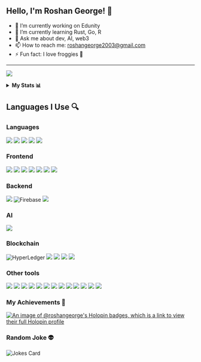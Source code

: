 ## Hello, I'm Roshan George! 👋

- 🔭 I’m currently working on Edunity
- 🌱 I’m currently learning Rust, Go, R
- 💬 Ask me about dev, AI, web3
- 📫 How to reach me: roshangeorge2003@gmail.com
- ⚡ Fun fact: I love froggies 🐸

---


![](https://media.giphy.com/media/96Xaju9KRM4ne/giphy.gif)
    

<details>
    <summary><b>My Stats 📊</b></summary>
  
<img src="https://github-readme-stats.vercel.app/api?username=roshangeorge97&show_icons=true&theme=dark"/>
<img src="https://github-readme-stats.vercel.app/api/top-langs?username=roshangeorge97&theme=dark"/>
<img src="https://github-readme-stats.vercel.app/api/top-langs?username=roshangeorge97&layout=compact&theme=dark"/>
<img src="https://github-readme-streak-stats.herokuapp.com/?user=roshangeorge97&theme=dark"/>
</details>



## Languages I Use 🔍

### Languages
![](https://img.shields.io/badge/Python-3776AB?style=for-the-badge&logo=python&logoColor=white)
![](https://img.shields.io/badge/JavaScript-F7DF1E?style=for-the-badge&logo=JavaScript&logoColor=white)
![](https://img.shields.io/badge/TypeScript-007ACC?style=for-the-badge&logo=typescript&logoColor=white)
![](https://img.shields.io/badge/Java-ED8B00?style=for-the-badge&logo=openjdk&logoColor=white)
![](https://img.shields.io/badge/Dart-0175C2?style=for-the-badge&logo=dart&logoColor=white)

### Frontend
![](https://img.shields.io/badge/Flutter-02569B?style=for-the-badge&logo=flutter&logoColor=white)
![](https://img.shields.io/badge/HTML-239120?style=for-the-badge&logo=html5&logoColor=white)
![](https://img.shields.io/badge/CSS-239120?&style=for-the-badge&logo=css3&logoColor=white)
![](https://img.shields.io/badge/React-20232A?style=for-the-badge&logo=react&logoColor=61DAFB)
![](https://img.shields.io/badge/Bootstrap-563D7C?style=for-the-badge&logo=bootstrap&logoColor=white)
![](https://img.shields.io/badge/Django-092E20?style=for-the-badge&logo=django&logoColor=white)
![](https://img.shields.io/badge/Flask-000000?style=for-the-badge&logo=flask&logoColor=white)

### Backend

![](https://img.shields.io/badge/Next.js-000?logo=nextdotjs&logoColor=fff&style=for-the-badge)
![Firebase](https://img.shields.io/badge/Firebase-039BE5?style=for-the-badge&logo=Firebase&logoColor=white)
![](https://img.shields.io/badge/Node.js-43853D?style=for-the-badge&logo=node.js&logoColor=white)

### AI

![](https://img.shields.io/badge/TensorFlow-FF6F00?style=for-the-badge&logo=tensorflow&logoColor=white)

### Blockchain
![HyperLedger](https://img.shields.io/badge/hyperledger-2F3134?style=for-the-badge&logo=hyperledger&logoColor=white)
![](https://img.shields.io/badge/Ethereum-3C3C3D?logo=ethereum&logoColor=fff&style=for-the-badge)
![](https://img.shields.io/badge/Web3.js-F16822?logo=web3dotjs&logoColor=fff&style=for-the-badge)
![](https://img.shields.io/badge/Bitcoin-F7931A?logo=bitcoin&logoColor=fff&style=for-the-badge)
![](https://img.shields.io/badge/OpenZeppelin-4E5EE4?logo=openzeppelin&logoColor=fff&style=for-the-badge)

### Other tools
![](https://img.shields.io/badge/Azure_DevOps-0078D7?style=for-the-badge&logo=azure-devops&logoColor=white)
![](https://img.shields.io/badge/Vercel-000000?style=for-the-badge&logo=vercel&logoColor=white)
![](https://img.shields.io/badge/MySQL-005C84?style=for-the-badge&logo=mysql&logoColor=white)
![](https://img.shields.io/badge/SQLite-07405E?style=for-the-badge&logo=sqlite&logoColor=white)
![](https://img.shields.io/badge/MongoDB-4EA94B?style=for-the-badge&logo=mongodb&logoColor=white)
![](https://img.shields.io/badge/Canva-%2300C4CC.svg?&style=for-the-badge&logo=Canva&logoColor=white)
![](https://img.shields.io/badge/Figma-F24E1E?style=for-the-badge&logo=figma&logoColor=white)
![](https://img.shields.io/badge/Colab-F9AB00?style=for-the-badge&logo=googlecolab&color=525252)
![](https://img.shields.io/badge/Codesandbox-000000?style=for-the-badge&logo=CodeSandbox&logoColor=white)
![](https://img.shields.io/badge/replit-667881?style=for-the-badge&logo=replit&logoColor=white)
![](https://img.shields.io/badge/Visual_Studio_Code-0078D4?style=for-the-badge&logo=visual%20studio%20code&logoColor=white)
![](https://img.shields.io/badge/Arduino-00979D?style=for-the-badge&logo=Arduino&logoColor=white)
![](https://img.shields.io/badge/GIT-E44C30?style=for-the-badge&logo=git&logoColor=white)



### My Achievements 🚀

[![An image of @roshangeorge's Holopin badges, which is a link to view their full Holopin profile](https://holopin.me/roshangeorge)](https://holopin.io/@roshangeorge)

### Random Joke 👽
![Jokes Card](https://readme-jokes.vercel.app/api)
